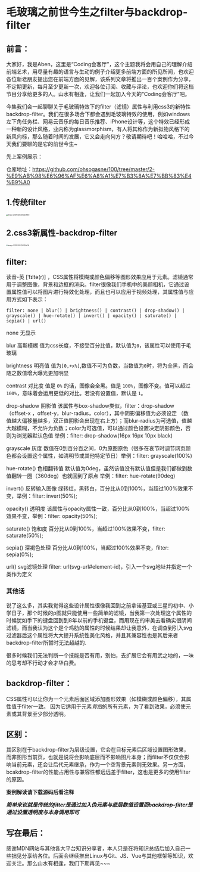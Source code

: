 # 毛玻璃之前世今生之filter与backdrop-filter

## 前言：

​	大家好，我是Aben，这里是“Coding会客厅”，这个主题我将会用自己的理解介绍前端艺术，用尽量有趣的语言与生动的例子介绍更多前端方面的所见所闻，也欢迎各位新老朋友提出您在前端方面的见解，该系列文章将推出一百个案例作为分享，不定期更新，每月至少更新一次，欢迎各位订阅、收藏与评论，也欢迎你们将这档节目分享给更多的人。山水有相逢，让我们一起加入今天的“Coding会客厅”吧。

​	今集我们会一起聊聊关于毛玻璃特效下的filter（滤镜）属性与利用css3的新特性backdrop-filter。我们在很多场合下都会遇到毛玻璃特效的使用，例如windows左下角任务栏、网易云音乐的每日音乐推荐、iPhone设计等，这个特效已经形成一种新的设计风格，业内称为glassmorphism，有人将其称作为新拟物风格下的新风向标，那么随着时间的发展，它又会走向何方？敬请期待吧！哈哈哈，不过今天我们要聊的是它的前世今生~

先上案例展示：

仓库地址：https://github.com/ohsogasne/100/tree/master/2-%E9%AB%98%E6%96%AF%E6%A8%A1%E7%B3%8A%E7%BB%83%E4%B9%A0

## 1.传统filter

<img src="C:\Users\12632\AppData\Roaming\Typora\typora-user-images\image-20210320230222693.png" alt="image-20210320230222693" style="zoom:30%;" />

## 2.css3新属性-backdrop-filter

<img src="C:\Users\12632\AppData\Roaming\Typora\typora-user-images\image-20210320230250474.png" alt="image-20210320230250474" style="zoom:30%;" />

## filter:

读音-英 [ˈfɪltə(r)] ，CSS属性将模糊或颜色偏移等图形效果应用于元素。滤镜通常用于调整图像，背景和边框的渲染。filter很像我们手机中的美颜相机，它通过设置属性值可以将图片进行特效化处理，而且也可以应用于视频处理，其属性值与应用方式如下表示：

`filter: none | blur() | brightness() | contrast() | drop-shadow() | grayscale() | hue-rotate() | invert() | opacity() | saturate() | sepia() | url()`

none			    	无显示

blur			 		 高斯模糊      值为css长度，不接受百分比值，默认值为`0`，该属性可以使用于毛玻璃

brightness   		明亮值    值为`[0,+x%]`,数值不可为负数，当数值为`0`时，将为全黑，而会随之数值增大曝光更加明显

contrast      		 对比度        值是 `0%` 的话，图像会全黑。值是 `100%`，图像不变。值可以超过 `100%`，意味着会运用更低的对比。若没有设置值，默认是 `1`。

drop-shadow  	阴影值    该属性与box-shadow类似，filter：drop-shadow（offset-x ，offset-y，blur-radius，color），其中阴影偏移值为必须设定 （数值越大偏移量越多，双正值阴影会出现在右上方）；而blur-radius为可选值，值越大越模糊，不允许为负数；color为可选值，可以通过颜色设置决定阴影颜色，否则为浏览器默认色值				举例：filter: drop-shadow(16px 16px 10px black)

grayscale  	  	  灰度         数值在0到百分百之间，0为原图原色（很多在哀节时调节网页颜色都会设置这个属性，如清明节或其他特定节日）举例：filter: grayscale(100%)

hue-rotate() 		色相翻转值	默认值为0deg，虽然该值没有默认值但是我们都做到数值翻转一圈（360deg）也就回到了原点    举例：filter: hue-rotate(90deg)

invert()             	反转输入图像   绿转红，黑转白，百分比从0到100%，当超过100%效果不变，举例：filter: invert(50%);

opacity() 			  透明度			该属性与opacity属性一致，百分比从0到100%，当超过100%效果不变，举例：filter: opacity(50%);

saturate() 		    饱和度			百分比从0到100%，当超过100%效果不变，filter: saturate(50%);	

sepia() 				 深褐色处理      百分比从0到100%，当超过100%效果不变，filter: sepia(0%);	

url()                        svg滤镜处理	filter: url(svg-url#element-id)，引入一个svg地址并指定一个类作为定义

### 其他话

​		说了这么多，其实我觉得这些设计属性很像我回到之前拿诺基亚或三星的初中、小学日子，那个时候的p图就只能使用一些简单的滤镜，当我第一次处理这个属性的时候犹如手下的键盘回到到8年以前的手机键盘，而用现在的审美去看确实很阴间滤镜，而当我认为这个是个鸡肋的属性的时候结果却让我意外，在调查到引入svg过滤器后这个属性将大大提升系统性美化风格，并且其兼容性也是其后来者backdrop-filter所暂时无法超越的.

​		很多时候我们无法判断一个技能是否有用，别怕，去扩展它会有用武之地的，一味的思考却不行动才会才华白费。

## backdrop-filter：

CSS属性可以让你为一个元素后面区域添加图形效果（如模糊或颜色偏移），其属性值于filter一致。 因为它适用于元素*背后*的所有元素，为了看到效果，必须使元素或其背景至少部分透明。

## 区别：

其区别在于backdrop-filter为层级设置，它会在目标元素后区域设置图形效果，而非图形当前页，也就是说将会影响底层而不影响图片本身；而filter不仅仅会影响当前元素，还会让后代元素继承，作为一个空背景元素则无效果。另一方面，bcakdrop-filter的性能占用性与兼容性都远远差于filter，这也是更多的使用filter的原因。

**案例解读请下载源码后看注释**

***简单来说就是传统的filter是通过加入伪元素与底层数值设置而backdrop-filter是通过设置透明度与本身调用即可***

## 写在最后：

感谢MDN网站与其他各大平台知识分享者，本人只是在将知识总结后加入自己一些拙见分享给各位。后面会继续推出Linux与Git、JS、Vue与其他框架等知识，欢迎关注。那么山水有相逢，我们下期再见~~~



